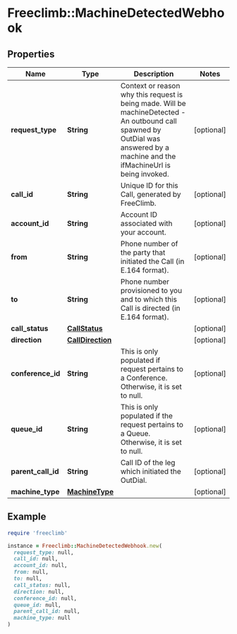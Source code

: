 # Freeclimb::MachineDetectedWebhook

## Properties

| Name | Type | Description | Notes |
| ---- | ---- | ----------- | ----- |
| **request_type** | **String** | Context or reason why this request is being made. Will be machineDetected - An outbound call spawned by OutDial was answered by a machine and the ifMachineUrl is being invoked. | [optional] |
| **call_id** | **String** | Unique ID for this Call, generated by FreeClimb. | [optional] |
| **account_id** | **String** | Account ID associated with your account. | [optional] |
| **from** | **String** | Phone number of the party that initiated the Call (in E.164 format). | [optional] |
| **to** | **String** | Phone number provisioned to you and to which this Call is directed (in E.164 format). | [optional] |
| **call_status** | [**CallStatus**](CallStatus.md) |  | [optional] |
| **direction** | [**CallDirection**](CallDirection.md) |  | [optional] |
| **conference_id** | **String** | This is only populated if request pertains to a Conference. Otherwise, it is set to null. | [optional] |
| **queue_id** | **String** | This is only populated if the request pertains to a Queue. Otherwise, it is set to null. | [optional] |
| **parent_call_id** | **String** | Call ID of the leg which initiated the OutDial. | [optional] |
| **machine_type** | [**MachineType**](MachineType.md) |  | [optional] |

## Example

```ruby
require 'freeclimb'

instance = Freeclimb::MachineDetectedWebhook.new(
  request_type: null,
  call_id: null,
  account_id: null,
  from: null,
  to: null,
  call_status: null,
  direction: null,
  conference_id: null,
  queue_id: null,
  parent_call_id: null,
  machine_type: null
)
```

